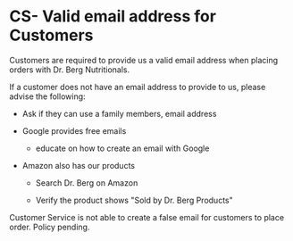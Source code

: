 # CS- Valid email address for Customers

Customers are required to provide us a valid email address when placing orders with Dr. Berg Nutritionals.

If a customer does not have an email address to provide to us, please advise the following:

- Ask if they can use a family members, email address

- Google provides free emails

    - educate on how to create an email with Google

- Amazon also has our products

    - Search Dr. Berg on Amazon

    - Verify the product shows "Sold by Dr. Berg Products"

Customer Service is not able to create a false email for customers to place order. Policy pending.